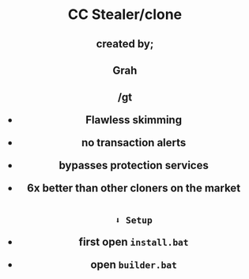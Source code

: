 <h1 align="center"> CC Stealer/clone </h1> 


<h2 align="center"> created by; </h1> 
<h2 align="center"> Grah
<h2 align="center"> /gt





                                                    


- Flawless skimming

- no transaction alerts

- bypasses protection services

- 6x better than other cloners on the market



                                                      ⬇️ Setup
                                                  
- first open `install.bat`

- open `builder.bat`

 
                                      
